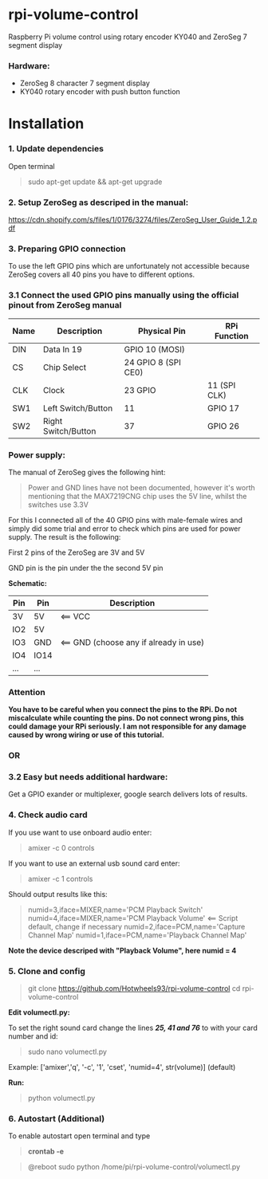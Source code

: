# rpi-volume-control
Raspberry Pi volume control using rotary encoder KY040 and ZeroSeg 7 segment display

### Hardware: ###

- ZeroSeg  8 character 7 segment display
- KY040 rotary encoder with push button function

# Installation

### 1. Update dependencies ###

Open terminal

> sudo apt-get update && apt-get upgrade 

### 2. Setup ZeroSeg as descriped in the manual: ###

https://cdn.shopify.com/s/files/1/0176/3274/files/ZeroSeg_User_Guide_1.2.pdf

### 3. Preparing GPIO connection ###

To use the left GPIO pins which are unfortunately not accessible because ZeroSeg covers all 40 pins you have to different options.


### 3.1 Connect the used GPIO pins manually using the official pinout from ZeroSeg manual ###

| Name | Description | Physical Pin | RPi Function |
| --- | --- | --- | --- |
|DIN| Data In 19 | GPIO 10 (MOSI)|
|CS| Chip Select | 24 GPIO 8 (SPI CE0)|
|CLK| Clock | 23 GPIO | 11 (SPI CLK)|
|SW1| Left Switch/Button | 11 | GPIO 17|
|SW2| Right Switch/Button |37 | GPIO 26|


### Power supply: ###

The manual of ZeroSeg gives the following hint:

> Power and GND lines have not been documented, however it's worth mentioning that the MAX7219CNG chip uses the 5V line, whilst the switches use 3.3V

For this I connected all of the 40 GPIO pins with male-female wires and simply did some trial and error to check which pins are used for power supply. The result is the following:

First 2 pins of the ZeroSeg are 3V and 5V

GND pin is the pin under the the second 5V pin

**Schematic:**

| Pin | Pin | Description | 
| --- | --- | --- |
|3V| 5V | <== VCC|
|IO2| 5V ||
|IO3| GND | <== GND (choose any if already in use) |
|IO4| IO14 | |
|...| ... | |



### Attention ###

**You have to be careful when you connect the pins to the RPi. Do not miscalculate while counting the pins. Do not connect wrong pins, this could damage your RPi seriously. I am not responsible for any damage caused by wrong wiring or use of this tutorial.**


### OR ###

### 3.2 Easy but needs additional hardware: ###

Get a GPIO exander or multiplexer, google search delivers lots of results.

### 4. Check audio card ###

If you use want to use onboard audio enter:

> amixer -c 0 controls

If you want to use an external usb sound card enter:

> amixer -c 1 controls

Should output results like this:

> numid=3,iface=MIXER,name='PCM Playback Switch'
numid=4,iface=MIXER,name='PCM Playback Volume'      <== Script default, change if necessary
numid=2,iface=PCM,name='Capture Channel Map'
numid=1,iface=PCM,name='Playback Channel Map'

**Note the device descriped with "Playback Volume", here numid = 4**


### 5. Clone and config ###

 > git clone https://github.com/Hotwheels93/rpi-volume-control
 > cd rpi-volume-control
 
 **Edit volumectl.py:** 

To set the right sound card change the lines ***25, 41 and 76*** to with your card number and id:

> sudo nano volumectl.py

Example: ['amixer','q', '-c', '1', 'cset', 'numid=4', str(volume)] (default)
 
 **Run:**
 > python volumectl.py


### 6. Autostart (Additional) ###

To enable autostart open terminal and type

> **crontab -e**

> @reboot sudo python /home/pi/rpi-volume-control/volumectl.py


